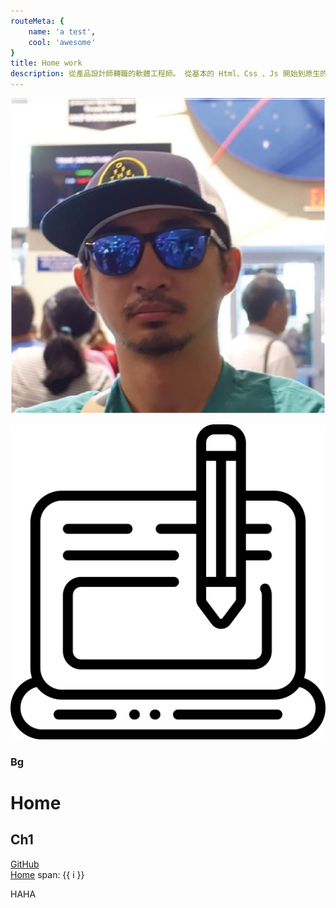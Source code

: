 ```yaml
---
routeMeta: {
    name: 'a test',
    cool: 'awesome'
}
title: Home work
description: 從產品設計師轉職的軟體工程師。 從基本的 Html、Css 、Js 開始到原生的 PHP 和前後端框架。目前在多家公司擔任顧問，同時也是網站架設公司負責人。
---
```

<intro />

![VuePress Logo](/images/portfolio.png)

![VuePress Logo](/icons/blog.svg)

<about />
<div class="bg-gray-200 pt-10 pb-16">
    <div class="container max-w-[900px]">
        <timeline />
    </div>
</div>
<works />

<h3 class="text-[30px] bg-green">Bg</h3>

# Home
## Ch1
[GitHub](https://github.com)  
[Home](../README.md)
<span v-for="i in 3"> span: {{ i }} </span>
<div>HAHA</div>

